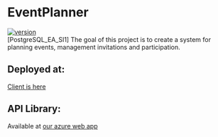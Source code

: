 # EventPlanner
[![version](https://img.shields.io/badge/version-0.0.1-yellow.svg)](https://semver.org) \
[PostgreSQL_EA_SI1] The goal of this project is to create a system for planning events, management invitations and participation.
## Deployed at:

[Client is here](https://app-client-221011202557.azurewebsites.net)

## API Library:

Available at [our azure web app](https://app-oneplan-221011202557.azurewebsites.net)
